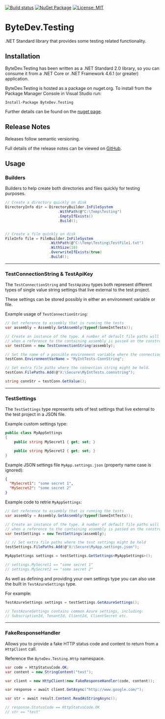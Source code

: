 [![Build status](https://ci.appveyor.com/api/projects/status/github/bytedev/ByteDev.Testing?branch=master&svg=true)](https://ci.appveyor.com/project/bytedev/ByteDev-Testing/branch/master)
[![NuGet Package](https://img.shields.io/nuget/v/ByteDev.Testing.svg)](https://www.nuget.org/packages/ByteDev.Testing)
[![License: MIT](https://img.shields.io/badge/License-MIT-green.svg)](https://github.com/ByteDev/ByteDev.Testing/blob/master/LICENSE)

# ByteDev.Testing

.NET Standard library that provides some testing related functionality.

## Installation

ByteDev.Testing has been written as a .NET Standard 2.0 library, so you can consume it from a .NET Core or .NET Framework 4.6.1 (or greater) application.

ByteDev.Testing is hosted as a package on nuget.org.  To install from the Package Manager Console in Visual Studio run:

`Install-Package ByteDev.Testing`

Further details can be found on the [nuget page](https://www.nuget.org/packages/ByteDev.Testing/).

## Release Notes

Releases follow semantic versioning.

Full details of the release notes can be viewed on [GitHub](https://github.com/ByteDev/ByteDev.Testing/blob/master/docs/RELEASE-NOTES.md).

## Usage

### Builders

Builders to help create both directories and files quickly for testing purposes.

```csharp
// Create a directory quickly on disk
DirectoryInfo dir = DirectoryBuilder.InFileSystem
                        .WithPath(@"C:\Temp\Testing")
                        .EmptyIfExists()
                        .Build();


// Create a file quickly on disk
FileInfo file = FileBuilder.InFileSystem
                    .WithPath(@"C:\Temp\Testing\TestFile1.txt")
                    .WithSize(10)
                    .OverwriteIfExists(true)
                    .Build();
```

---

### TestConnectionString & TestApiKey

The `TestConnectionString` and `TestApiKey` types both represent different types of single value string settings that live external to the test project.

These settings can be stored possibly in either an environment variable or file.

Example usage of `TestConnectionString`:

```csharp
// Get reference to assembly that is running the tests
var assembly = Assembly.GetAssembly(typeof(SomeIntTests));

// Create an instance of the type. A number of default file paths will be set on FilePath
// when a reference to the containing assembly is passed on the constructor.
var testConn = new TestConnectionString(assembly);

// Set the name of a possible environment variable where the connection might be held
testConn.EnvironmentVarName = "MyIntTests-ConnString";

// Set extra file paths where the connection string might be held.
testConn.FilePaths.Add(@"X:\Secure\MyIntTests.connstring");

string connStr = testConn.GetValue();
```

---

### TestSettings

The `TestSettings` type represents sets of test settings that live external to the test project in a JSON file.

Example custom settings type:

```csharp
public class MyAppSettings
{
    public string MySecret1 { get; set; }

    public string MySecret2 { get; set; }
}
```

Example JSON settings file `MyApp.settings.json` (property name case is ignored):

```json
{
  "MySecret1": "some secret 1",
  "MySecret2": "some secret 2"
}
```

Example code to retrie `MyAppSettings`:

```csharp
// Get reference to assembly that is running the tests
var assembly = Assembly.GetAssembly(typeof(SomeIntTests));

// Create an instance of the type. A number of default file paths will be set on FilePath
// when a reference to the containing assembly is passed on the constructor.
var testSettings = new TestSettings(assembly);

// // Set extra file paths where the test settings might be held
testSettings.FilePaths.Add(@"X:\Secure\MyApp.settings.json");

MyAppSettings settings = testSettings.GetSettings<MyAppSettings>();

// settings.MySecret1 == "some secret 1"
// settings.MySecret2 == "some secret 2"
```

As well as defining and providing your own settings type you can also use the built in `TestAzureSettings` type. 

For example:

```csharp
TestAzureSettings settings = testSettings.GetAzureSettings();

// TestAzureSettings contains common Azure settings, including:
// SubscriptionId, TenantId, ClientId, ClientSecret etc.
```

---

### FakeResponseHandler

Allows you to provide a fake HTTP status code and content to return from a `HttpClient` call.

Reference the `ByteDev.Testing.Http` namespace.

```csharp
var code = HttpStatusCode.OK;
var content = new StringContent("test");

var client = new HttpClient(new FakeResponseHandler(code, content));

var response = await client.GetAsync("http://www.google.com/");

var str = await result.Content.ReadAsStringAsync();

// response.StatusCode == HttpStatusCode.OK
// str == "test"
```
